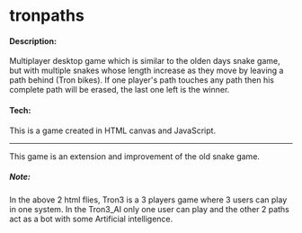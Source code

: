 # tronpaths

<h4> Description: </h4>
Multiplayer desktop game which is similar to the olden days snake game, but with multiple snakes whose length increase as they move by leaving a path behind (Tron bikes). If one player's path touches any path then his complete path will be erased, the last one left is the winner.

<h4> Tech: </h4>
This is a game created in HTML canvas and JavaScript.
<br>
<hr>
This game is an extension and improvement of the old snake game.

<h5> Note: </h5>
In the above 2 html flies, Tron3 is a 3 players game where 3 users can play in one system.
In the Tron3_AI only one user can play and the other 2 paths act as a bot with some Artificial intelligence.
